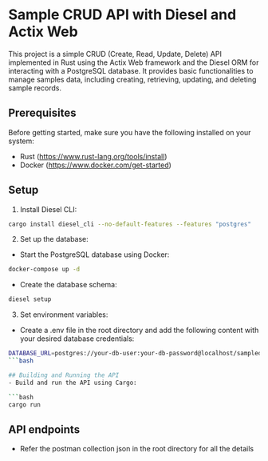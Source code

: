 # Sample CRUD API with Diesel and Actix Web
This project is a simple CRUD (Create, Read, Update, Delete) API implemented in Rust using the Actix Web framework and the Diesel ORM for interacting with a PostgreSQL database. It provides basic functionalities to manage samples data, including creating, retrieving, updating, and deleting sample records.

## Prerequisites
Before getting started, make sure you have the following installed on your system:

- Rust (https://www.rust-lang.org/tools/install)
- Docker (https://www.docker.com/get-started)

## Setup

1. Install Diesel CLI:
```bash
cargo install diesel_cli --no-default-features --features "postgres"
```
2. Set up the database:

- Start the PostgreSQL database using Docker:
```bash
docker-compose up -d
```

- Create the database schema:
```bash
diesel setup
```

3. Set environment variables:

- Create a .env file in the root directory and add the following content with your desired database credentials:

```bash
DATABASE_URL=postgres://your-db-user:your-db-password@localhost/sampledb
```bash

## Building and Running the API
- Build and run the API using Cargo:

```bash
cargo run
```

## API endpoints
- Refer the postman collection json in the root directory for all the details
